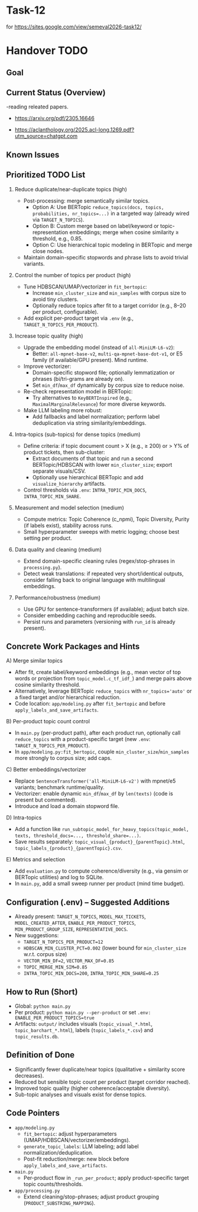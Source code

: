 # Task-12

for https://sites.google.com/view/semeval2026-task12/


# Handover TODO 

## Goal



## Current Status (Overview)
-reading releated papers.


- https://arxiv.org/pdf/2305.16646

- https://aclanthology.org/2025.acl-long.1269.pdf?utm_source=chatgpt.com

## Known Issues


## Prioritized TODO List

1. Reduce duplicate/near-duplicate topics (high)
   
   - Post-processing: merge semantically similar topics.
     - Option A: Use BERTopic `reduce_topics(docs, topics, probabilities, nr_topics=...)` in a targeted way (already wired via `TARGET_N_TOPICS`).
     - Option B: Custom merge based on label/keyword or topic-representation embeddings; merge when cosine similarity ≥ threshold, e.g., 0.85.
     - Option C: Use hierarchical topic modeling in BERTopic and merge close nodes.
   - Maintain domain-specific stopwords and phrase lists to avoid trivial variants.

1. Control the number of topics per product (high)
   
   - Tune HDBSCAN/UMAP/vectorizer in `fit_bertopic`:
     - Increase `min_cluster_size` and `min_samples` with corpus size to avoid tiny clusters.
     - Optionally reduce topics after fit to a target corridor (e.g., 8–20 per product, configurable).
   - Add explicit per-product target via `.env` (e.g., `TARGET_N_TOPICS_PER_PRODUCT`).

1. Increase topic quality (high)
   
   - Upgrade the embedding model (instead of `all-MiniLM-L6-v2`):
     - Better: `all-mpnet-base-v2`, `multi-qa-mpnet-base-dot-v1`, or E5 family (if available/GPU present). Mind runtime.
   - Improve vectorizer:
     - Domain-specific stopword file; optionally lemmatization or phrases (bi/tri-grams are already on).
     - Set `min_df`/`max_df` dynamically by corpus size to reduce noise.
   - Re-check representation model in BERTopic:
     - Try alternatives to `KeyBERTInspired` (e.g., `MaximalMarginalRelevance`) for more diverse keywords.
   - Make LLM labeling more robust:
     - Add fallbacks and label normalization; perform label deduplication via string similarity/embeddings.

1. Intra-topics (sub-topics) for dense topics (medium)
   
   - Define criteria: if topic document count > X (e.g., ≥ 200) or > Y% of product tickets, then sub-cluster:
     - Extract documents of that topic and run a second BERTopic/HDBSCAN with lower `min_cluster_size`; export separate visuals/CSV.
     - Optionally use hierarchical BERTopic and add `visualize_hierarchy` artifacts.
   - Control thresholds via `.env`: `INTRA_TOPIC_MIN_DOCS`, `INTRA_TOPIC_MIN_SHARE`.

1. Measurement and model selection (medium)
   
   - Compute metrics: Topic Coherence (c_npmi), Topic Diversity, Purity (if labels exist), stability across runs.
   - Small hyperparameter sweeps with metric logging; choose best setting per product.

1. Data quality and cleaning (medium)
   
   - Extend domain-specific cleaning rules (regex/stop-phrases in `processing.py`).
   - Detect weak translations: if repeated very short/identical outputs, consider falling back to original language with multilingual embeddings.

1. Performance/robustness (medium)
   
   - Use GPU for sentence-transformers (if available); adjust batch size.
   - Consider embedding caching and reproducible seeds.
   - Persist runs and parameters (versioning with `run_id` is already present).

## Concrete Work Packages and Hints

A) Merge similar topics

- After fit, create label/keyword embeddings (e.g., mean vector of top words or projection from `topic_model.c_tf_idf_`) and merge pairs above cosine similarity threshold.
- Alternatively, leverage BERTopic `reduce_topics` with `nr_topics='auto'` or a fixed target and/or hierarchical reduction.
- Code location: `app/modeling.py` after `fit_bertopic` and before `apply_labels_and_save_artifacts`.

B) Per-product topic count control

- In `main.py` (per-product path), after each product run, optionally call `reduce_topics` with a product-specific target (new `.env`: `TARGET_N_TOPICS_PER_PRODUCT`).
- In `app/modeling.py:fit_bertopic`, couple `min_cluster_size`/`min_samples` more strongly to corpus size; add caps.

C) Better embeddings/vectorizer

- Replace `SentenceTransformer('all-MiniLM-L6-v2')` with mpnet/e5 variants; benchmark runtime/quality.
- Vectorizer: enable dynamic `min_df`/`max_df` by `len(texts)` (code is present but commented).
- Introduce and load a domain stopword file.

D) Intra-topics

- Add a function like `run_subtopic_model_for_heavy_topics(topic_model, texts, threshold_docs=..., threshold_share=...)`.
- Save results separately: `topic_visual_{product}_{parentTopic}.html`, `topic_labels_{product}_{parentTopic}.csv`.

E) Metrics and selection

- Add `evaluation.py` to compute coherence/diversity (e.g., via gensim or BERTopic utilities) and log to SQLite.
- In `main.py`, add a small sweep runner per product (mind time budget).

## Configuration (.env) – Suggested Additions

- Already present: `TARGET_N_TOPICS`, `MODEL_MAX_TICKETS`, `MODEL_CREATED_AFTER`, `ENABLE_PER_PRODUCT_TOPICS`, `MIN_PRODUCT_GROUP_SIZE`, `REPRESENTATIVE_DOCS`.
- New suggestions:
  - `TARGET_N_TOPICS_PER_PRODUCT=12`
  - `HDBSCAN_MIN_CLUSTER_PCT=0.002` (lower bound for `min_cluster_size` w.r.t. corpus size)
  - `VECTOR_MIN_DF=2`, `VECTOR_MAX_DF=0.85`
  - `TOPIC_MERGE_MIN_SIM=0.85`
  - `INTRA_TOPIC_MIN_DOCS=200`, `INTRA_TOPIC_MIN_SHARE=0.25`

## How to Run (Short)

- Global: `python main.py`
- Per product: `python main.py --per-product` or set `.env: ENABLE_PER_PRODUCT_TOPICS=true`
- Artifacts: `output/` includes visuals (`topic_visual_*.html`, `topic_barchart_*.html`), labels (`topic_labels_*.csv`) and `topic_results.db`.

## Definition of Done

- Significantly fewer duplicate/near topics (qualitative + similarity score decreases).
- Reduced but sensible topic count per product (target corridor reached).
- Improved topic quality (higher coherence/acceptable diversity).
- Sub-topic analyses and visuals exist for dense topics.

## Code Pointers

- `app/modeling.py`
  - `fit_bertopic`: adjust hyperparameters (UMAP/HDBSCAN/vectorizer/embeddings).
  - `generate_topic_labels`: LLM labeling; add label normalization/deduplication.
  - Post-fit reduction/merge: new block before `apply_labels_and_save_artifacts`.
- `main.py`
  - Per-product flow in `_run_per_product`; apply product-specific target topic counts/thresholds.
- `app/processing.py`
  - Extend cleaning/stop-phrases; adjust product grouping (`PRODUCT_SUBSTRING_MAPPING`).
